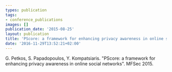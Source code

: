 ```yaml
---
types: publication
tags:
- conference_publications
images: []
publication_date: '2015-08-25'
layout: publication
title: 'PScore: a framework for enhancing privacy awareness in online social networks'
date: '2016-11-29T13:52:21+02:00'
---
```

<div>G. Petkos, S. Papadopoulos, Y. Kompatsiaris. "PScore: a framework for enhancing privacy awareness in online social networks". MFSec 2015.&nbsp;</div>
<div>&nbsp;</div>
